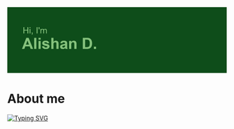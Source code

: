 <img src="header.png">
<h1>About me</h1>
<a href="https://git.io/typing-svg"><img src="https://readme-typing-svg.herokuapp.com?font=Poppins&size=23&pause=1000&color=71C17C&background=52471500&vCenter=true&width=435&lines=Student+of+NOSU+(Vladikavkaz%2C+Russia)" alt="Typing SVG" /></a>

